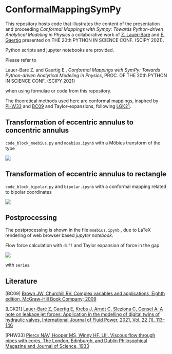# ConformalMappingSymPy 

This repository hosts code that illustrates the content of the presentation and proceeding *Conformal Mappings with Sympy: Towards Python-driven Analytical Modeling in Physics* a collaborative work of [Z. Lauer-Baré](https://orcid.org/0000-0002-7083-6909) and [E. Gaertig](https://orcid.org/0000-0003-1728-6466) presented on THE 20th PYTHON IN SCIENCE CONF. (SCIPY 2021).

Python scripts and jupyter notebooks are provided.

Please refer to 

Lauer-Baré Z. and Gaertig E., *Conformal Mappings with SymPy: Towards Python-driven Analytical Modeling in Physics*, PROC. OF THE 20th PYTHON IN SCIENCE CONF. (SCIPY 2021)

when using formulae or code from this repository.

The theoretical methods used here are conformal mappings, inspired by [PHW33](https://www.tandfonline.com/doi/abs/10.1080/14786443309462212) and [BC09](https://www.mheducation.com/highered/product/complex-variables-applications-brown-churchill/M9780073383170.html) and Taylor-expansions, following [LGK21](https://journals.riverpublishers.com/index.php/IJFP/article/view/5535).

## Transformation of eccentric annulus to concentric annulus

```code_block_moebius.py``` and ```moebius.ipynb``` with a Möbius transform of the type

<img src="https://render.githubusercontent.com/render/math?math=w(z)=\frac{z %2B ia}{az %2B i}">

## Transformation of eccentric annulus to rectangle

```code_block_bipolar.py``` and ```bipolar.ipynb``` with a conformal mapping related to bipolar coordinates

<img src="https://render.githubusercontent.com/render/math?math=w(z)=2\cdot \tan^{-1}\left(\frac{z %2B i\gamma}{c}\right)">

## Postprocessing

The postprocessing is shown in the file ```moebius.ipynb``` , due to LaTeX rendering of web browser based *jupyter notebook*.

Flow force calculation with ```diff``` and Taylor expansion of force in the gap 

<img src="https://render.githubusercontent.com/render/math?math=\delta">

with ```series```.

## Literature

[BC09] [Brown JW, Churchill RV. Complex variables and applications, Eighth edition, McGraw-Hill Book Company; 2009](https://www.mheducation.com/highered/product/complex-variables-applications-brown-churchill/M9780073383170.html)

[LGK21] [Lauer-Baré Z, Gaertig E, Krebs J, Arndt C, Sleziona C, Gensel A. A note on leakage jet forces: Application in the modelling of digital twins of hydraulic valves, International Journal of Fluid Power, 2021, Vol. 22 (1), 113–146](https://journals.riverpublishers.com/index.php/IJFP/article/view/5535)

[PHW33] [Piercy NAV, Hooper MS, Winny HF. LIII. Viscous flow through pipes with cores, The London, Edinburgh, and Dublin Philosophical Magazine and Journal of Science, 1933](https://www.tandfonline.com/doi/abs/10.1080/14786443309462212)
